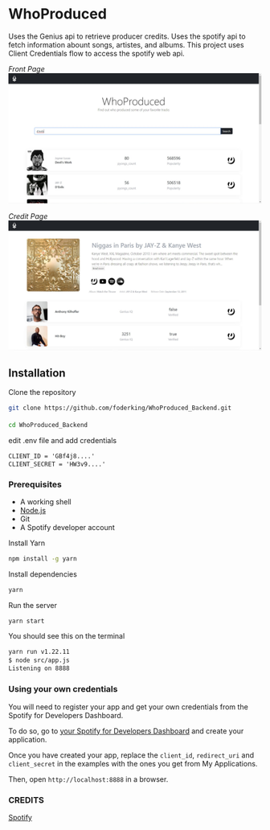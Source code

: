 # WhoProduced

Uses the Genius api to retrieve producer credits.
Uses the spotify api to fetch information abount songs, artistes, and albums.
This project uses Client Credentials flow to access the spotify web api.

*Front Page*
![front-page](/examples/whoproduced-frontpage.jpg)

*Credit Page*
![credit-page](/examples/whoproduced-credit-page.jpg)

## Installation

Clone the repository
```sh
git clone https://github.com/foderking/WhoProduced_Backend.git

cd WhoProduced_Backend
```
edit .env file and add credentials
```
CLIENT_ID = 'GBf4j8....'
CLIENT_SECRET = 'HW3v9....'
```

### Prerequisites

+ A working shell
+ [Node.js](http://www.nodejs.org/download/) 
+ Git
+ A Spotify developer account 

Install Yarn

```sh
npm install -g yarn
```

Install dependencies
```sh
yarn
```

Run the server
```ssh
yarn start
```

You should see this on the terminal
```sh
yarn run v1.22.11
$ node src/app.js
Listening on 8888
```

### Using your own credentials
You will need to register your app and get your own credentials from the Spotify for Developers Dashboard.

To do so, go to [your Spotify for Developers Dashboard](https://beta.developer.spotify.com/dashboard) and create your application. 

Once you have created your app, replace the `client_id`, `redirect_uri` and `client_secret` in the examples with the ones you get from My Applications.



Then, open `http://localhost:8888` in a browser.

### CREDITS
[Spotify](https://github.com/spotify/web-api-auth-examples.git)
